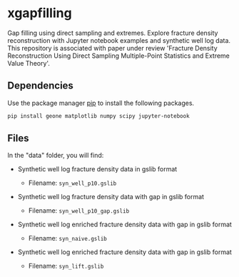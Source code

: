 # xgapfilling

Gap filling using direct sampling and extremes. Explore fracture density reconstruction with Jupyter notebook examples and synthetic well log data. 
This repository is associated with paper under review 'Fracture Density Reconstruction Using Direct Sampling Multiple-Point Statistics and Extreme Value Theory'.

## Dependencies

Use the package manager [pip](https://pip.pypa.io/en/stable/) to install the following packages.

```bash
pip install geone matplotlib numpy scipy jupyter-notebook
```

## Files

In the "data" folder, you will find:

- Synthetic well log fracture density data in gslib format
  - Filename: `syn_well_p10.gslib`

- Synthetic well log fracture density data with gap in gslib format
  - Filename: `syn_well_p10_gap.gslib`

- Synthetic well log enriched fracture density data with gap in gslib format
  - Filename: `syn_naive.gslib`
 
- Synthetic well log enriched fracture density data with gap in gslib format
  - Filename: `syn_lift.gslib`
